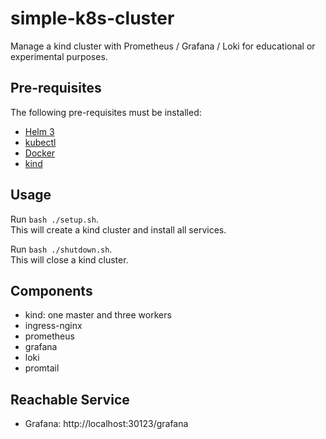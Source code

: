 # simple-k8s-cluster

Manage a kind cluster with Prometheus / Grafana / Loki for educational or experimental purposes.

## Pre-requisites

The following pre-requisites must be installed:

* [Helm 3](https://helm.sh/)
* [kubectl](https://kubernetes.io/de/docs/tasks/tools/install-kubectl/)
* [Docker](https://www.docker.com/)
* [kind](https://github.com/kubernetes-sigs/kind/)

## Usage

Run `bash ./setup.sh`.  
This will create a kind cluster and install all services.  

Run `bash ./shutdown.sh`.  
This will close a kind cluster.

## Components
* kind: one master and three workers
* ingress-nginx
* prometheus
* grafana
* loki
* promtail

## Reachable Service
* Grafana: http://localhost:30123/grafana